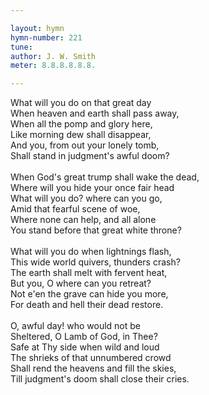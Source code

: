 ```yaml
---

layout: hymn
hymn-number: 221
tune: 
author: J. W. Smith
meter: 8.8.8.8.8.8.

---
```

What will you do on that great day<br>When heaven and earth shall pass away,<br>When all the pomp and glory here,<br>Like morning dew shall disappear,<br>And you, from out your lonely tomb,<br>Shall stand in judgment's awful doom?<br><br>When God's great trump shall wake the dead,<br>Where will you hide your once fair head<br>What will you do? where can you go,<br>Amid that fearful scene of woe,<br>Where none can help, and all alone<br>You stand before that great white throne?<br><br>What will you do when lightnings flash,<br>This wide world quivers, thunders crash?<br>The earth shall melt with fervent heat,<br>But you, O where can you retreat?<br>Not e'en the grave can hide you more,<br>For death and hell their dead restore.<br><br>O, awful day! who would not be<br>Sheltered, O Lamb of God, in Thee?<br>Safe at Thy side when wild and loud<br>The shrieks of that unnumbered crowd<br>Shall rend the heavens and fill the skies,<br>Till judgment's doom shall close their cries.<br><br><br>
